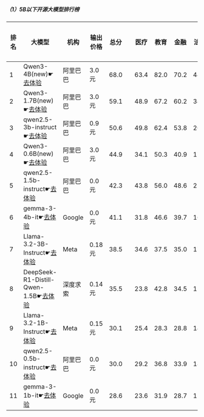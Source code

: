 ##### （1）5B以下开源大模型排行榜
|排名|大模型|机构|输出价格|总分| |医疗|教育|金融|法律|行政公务|心理健康|推理与数学计算|语言与指令遵从|
|---|-----|---|-------|---|-|----|---|---|---|------|-------|-----------|------------|
|1|Qwen3-4B(new)☛[去体验](https://easyllm.site/static/modelcompare.html?type=open-source)|阿里巴巴|3.0元|68.0| |        63.4|82.0|70.2|44.4|        60.0|55.8|        83.0|85.1|
|2|Qwen3-1.7B(new)☛[去体验](https://easyllm.site/static/modelcompare.html?type=open-source)|阿里巴巴|3.0元|59.1| |        48.9|67.2|60.2|34.5|        50.0|50.0|        83.2|79.2|
|3|qwen2.5-3b-instruct☛[去体验](https://easyllm.site/static/modelcompare.html?type=open-source)|阿里巴巴|0.9元|50.6| |        49.8|62.4|53.8|26.9|        42.0|43.8|        59.1|67.6|
|4|Qwen3-0.6B(new)☛[去体验](https://easyllm.site/static/modelcompare.html?type=open-source)|阿里巴巴|3.0元|44.9| |        34.1|50.3|40.9|17.8|        46.7|30.9|        67.7|71.1|
|5|qwen2.5-1.5b-instruct☛[去体验](https://easyllm.site/static/modelcompare.html?type=open-source)|阿里巴巴|0.0元|42.3| |        43.8|56.0|48.6|25.6|        35.0|39.6|        38.5|51.5|
|6|gemma-3-4b-it☛[去体验](https://easyllm.site/static/modelcompare.html?type=open-source)|Google|0.0元|41.1| |        31.8|46.6|39.7|16.6|        39.5|29.2|        67.6|58.0|
|7|Llama-3.2-3B-Instruct☛[去体验](https://easyllm.site/static/modelcompare.html?type=open-source)|Meta|0.18元|38.5| |        34.6|37.5|35.0|17.1|        34.0|29.6|        57.6|62.7|
|8|DeepSeek-R1-Distill-Qwen-1.5B☛[去体验](https://easyllm.site/static/modelcompare.html?type=open-source)|深度求索|0.14元|35.5| |        23.8|42.8|34.5|15.4|        34.5|23.9|        61.8|47.1|
|9|Llama-3.2-1B-Instruct☛[去体验](https://easyllm.site/static/modelcompare.html?type=open-source)|Meta|0.15元|30.1| |        25.4|28.3|28.8|14.6|        29.0|21.1|        41.6|51.9|
|10|qwen2.5-0.5b-instruct☛[去体验](https://easyllm.site/static/modelcompare.html?type=open-source)|阿里巴巴|0.0元|30.0| |        29.2|36.8|33.9|18.4|        22.5|24.5|        35.2|39.2|
|11|gemma-3-1b-it☛[去体验](https://easyllm.site/static/modelcompare.html?type=open-source)|Google|0.0元|28.6| |        23.6|31.9|28.7|15.4|        29.0|20.6|        31.5|48.2|
    
